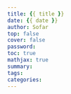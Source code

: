 ```yaml
---
title: {{ title }}
date: {{ date }}
author: Sofar
top: false
cover: false
password:
toc: true
mathjax: true
summary:
tags:
categories:
---
```

